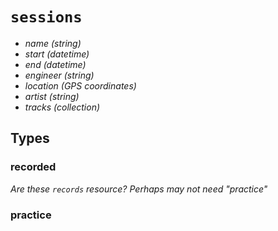 # `sessions`

  - *name* _(string)_
  - *start* _(datetime)_
  - *end*  _(datetime)_
  - *engineer* _(string)_
  - *location* _(GPS coordinates)_
  - *artist* _(string)_
  - *tracks* _(collection)_


## Types


### recorded

  _Are these `records` resource? Perhaps may not need "practice"_


### practice
